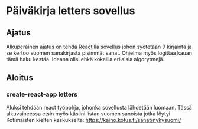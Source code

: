 # Päiväkirja letters sovellus

## Ajatus

Alkuperäinen ajatus on tehdä Reactilla sovellus johon syötetään 9 kirjainta ja se kertoo suomen sanakirjasta pisimmät sanat. Ohjelma myös logittaa kauan tämä haku kestää.
Ideana olisi ehkä kokeilla erilaisia algorytmejä.

## Aloitus

### create-react-app letters

Aluksi tehdään react työpohja, johonka sovellusta lähdetään luomaan. Tässä alkuvaiheessa etsin myös käsiini listan suomen sanoista jotka löytyi Kotimaisten kielten keskukselta: https://kaino.kotus.fi/sanat/nykysuomi/
